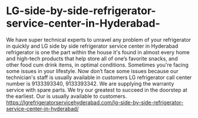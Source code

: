 # LG-side-by-side-refrigerator-service-center-in-Hyderabad-
 We have super technical experts to unravel any problem of your refrigerator in quickly and LG side by side refrigerator service center in Hyderabad refrigerator is one the part within the house it's found in almost every home and high-tech products that help store all of one’s favorite snacks, and other food cum drink items, in optimal conditions. Sometimes you're facing some issues in your lifestyle. Now don’t face some issues because our technician's staff is usually available in customers LG refrigerator call center number is 9133393340, 9133393342. We are supplying the warranty service with spare parts. We try our greatest to succeed in the doorstep at the earliest. Our is usually available to customers.  https://lgrefrigeratorservicehyderabad.com/lg-side-by-side-refrigerator-service-center-in-hyderabad/
